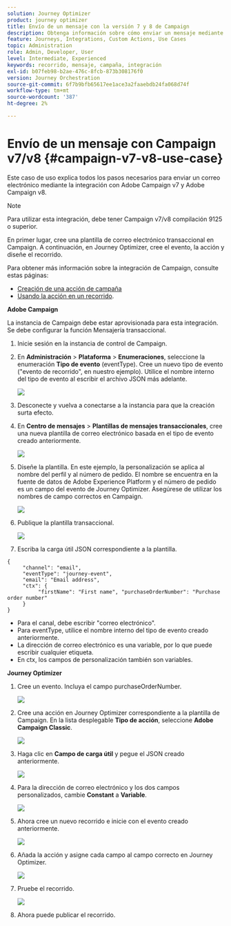 ```yaml
---
solution: Journey Optimizer
product: journey optimizer
title: Envío de un mensaje con la versión 7 y 8 de Campaign
description: Obtenga información sobre cómo enviar un mensaje mediante Campaign v7/v8
feature: Journeys, Integrations, Custom Actions, Use Cases
topic: Administration
role: Admin, Developer, User
level: Intermediate, Experienced
keywords: recorrido, mensaje, campaña, integración
exl-id: b07feb98-b2ae-476c-8fcb-873b308176f0
version: Journey Orchestration
source-git-commit: 6f7b9bfb65617ee1ace3a2faaebdb24fa068d74f
workflow-type: tm+mt
source-wordcount: '387'
ht-degree: 2%

---
```


# Envío de un mensaje con Campaign v7/v8 {#campaign-v7-v8-use-case}

Este caso de uso explica todos los pasos necesarios para enviar un correo electrónico mediante la integración con Adobe Campaign v7 y Adobe Campaign v8.

>[!NOTE]
>
>Para utilizar esta integración, debe tener Campaign v7/v8 compilación 9125 o superior.

En primer lugar, cree una plantilla de correo electrónico transaccional en Campaign. A continuación, en Journey Optimizer, cree el evento, la acción y diseñe el recorrido.

Para obtener más información sobre la integración de Campaign, consulte estas páginas:

* [Creación de una acción de campaña](../action/acc-action.md)
* [Usando la acción en un recorrido](../building-journeys/using-adobe-campaign-v7-v8.md).

**Adobe Campaign**

La instancia de Campaign debe estar aprovisionada para esta integración. Se debe configurar la función Mensajería transaccional.

1. Inicie sesión en la instancia de control de Campaign.

1. En **Administración** > **Plataforma** > **Enumeraciones**, seleccione la enumeración **Tipo de evento** (eventType). Cree un nuevo tipo de evento (&quot;evento de recorrido&quot;, en nuestro ejemplo). Utilice el nombre interno del tipo de evento al escribir el archivo JSON más adelante.

   ![](assets/accintegration-uc-1.png)

1. Desconecte y vuelva a conectarse a la instancia para que la creación surta efecto.

1. En **Centro de mensajes** > **Plantillas de mensajes transaccionales**, cree una nueva plantilla de correo electrónico basada en el tipo de evento creado anteriormente.

   ![](assets/accintegration-uc-2.png)

1. Diseñe la plantilla. En este ejemplo, la personalización se aplica al nombre del perfil y al número de pedido. El nombre se encuentra en la fuente de datos de Adobe Experience Platform y el número de pedido es un campo del evento de Journey Optimizer. Asegúrese de utilizar los nombres de campo correctos en Campaign.

   ![](assets/accintegration-uc-3.png)

1. Publique la plantilla transaccional.

   ![](assets/accintegration-uc-4.png)

1. Escriba la carga útil JSON correspondiente a la plantilla.

```
{
     "channel": "email",
     "eventType": "journey-event",
     "email": "Email address",
     "ctx": {
          "firstName": "First name", "purchaseOrderNumber": "Purchase order number"
     }
}
```

* Para el canal, debe escribir &quot;correo electrónico&quot;.
* Para eventType, utilice el nombre interno del tipo de evento creado anteriormente.
* La dirección de correo electrónico es una variable, por lo que puede escribir cualquier etiqueta.
* En ctx, los campos de personalización también son variables.

**Journey Optimizer**

1. Cree un evento. Incluya el campo purchaseOrderNumber.

   ![](assets/accintegration-uc-5.png)

1. Cree una acción en Journey Optimizer correspondiente a la plantilla de Campaign. En la lista desplegable **Tipo de acción**, seleccione **Adobe Campaign Classic**.

   ![](assets/accintegration-uc-6.png)

1. Haga clic en **Campo de carga útil** y pegue el JSON creado anteriormente.

   ![](assets/accintegration-uc-7.png)

1. Para la dirección de correo electrónico y los dos campos personalizados, cambie **Constant** a **Variable**.

   ![](assets/accintegration-uc-8.png)

1. Ahora cree un nuevo recorrido e inicie con el evento creado anteriormente.

   ![](assets/accintegration-uc-9.png)

1. Añada la acción y asigne cada campo al campo correcto en Journey Optimizer.

   ![](assets/accintegration-uc-10.png)

1. Pruebe el recorrido.

   ![](assets/accintegration-uc-11.png)

1. Ahora puede publicar el recorrido.
